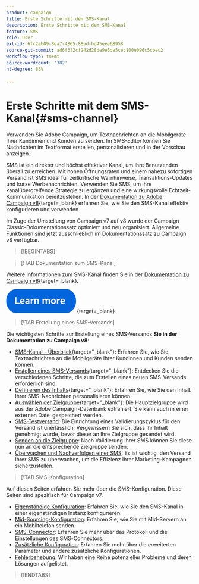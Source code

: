 ```yaml
---
product: campaign
title: Erste Schritte mit dem SMS-Kanal
description: Erste Schritte mit dem SMS-Kanal
feature: SMS
role: User
exl-id: 6fc2ab09-8ea7-4865-88ad-bd45eee68958
source-git-commit: ad6f3f2cf242d28de9e6da5cec100e096c5cbec2
workflow-type: tm+mt
source-wordcount: '382'
ht-degree: 83%

---
```


# Erste Schritte mit dem SMS-Kanal{#sms-channel}

Verwenden Sie Adobe Campaign, um Textnachrichten an die Mobilgeräte Ihrer Kundinnen und Kunden zu senden. Im SMS-Editor können Sie Nachrichten im Textformat erstellen, personalisieren und in der Vorschau anzeigen.

SMS ist ein direkter und höchst effektiver Kanal, um Ihre Benutzenden überall zu erreichen. Mit hohen Öffnungsraten und einem nahezu sofortigen Versand ist SMS ideal für zeitkritische Warnhinweise, Transaktions-Updates und kurze Werbenachrichten. Verwenden Sie SMS, um Ihre kanalübergreifende Strategie zu ergänzen und eine wirkungsvolle Echtzeit-Kommunikation bereitzustellen. In der [Dokumentation zu Adobe Campaign v8](https://experienceleague.adobe.com/docs/campaign/campaign-v8/send/sms/sms.html?lang=de){target=_blank} erfahren Sie, wie Sie den SMS-Kanal effektiv konfigurieren und verwenden.

Im Zuge der Umstellung von Campaign v7 auf v8 wurde der Campaign Classic-Dokumentationssatz optimiert und neu organisiert. Allgemeine Funktionen sind jetzt ausschließlich im Dokumentationssatz zu Campaign v8 verfügbar.

>[!BEGINTABS]

>[!TAB Dokumentation zum SMS-Kanal]

Weitere Informationen zum SMS-Kanal finden Sie in der [Dokumentation zu Campaign v8](https://experienceleague.adobe.com/docs/campaign/campaign-v8/send/sms/sms.html?lang=de){target=_blank}.


[![Bild](../../assets/do-not-localize/learn-more-button.svg)](https://experienceleague.adobe.com/docs/campaign/campaign-v8/send/sms/sms.html?lang=de){target=_blank}


>[!TAB Erstellung eines SMS-Versands]

Die wichtigsten Schritte zur Erstellung eines SMS-Versands **Sie in der Dokumentation zu Campaign v8**:

* [SMS-Kanal – Überblick](https://experienceleague.adobe.com/docs/campaign/campaign-v8/send/sms/sms.html?lang=de){target="_blank"}: Erfahren Sie, wie Sie Textnachrichten an die Mobilgeräte Ihrer Kundinnen und Kunden senden können.
* [Erstellen eines SMS-Versands](https://experienceleague.adobe.com/de/docs/campaign/campaign-v8/send/sms/create-sms/create-sms){target="_blank"}: Entdecken Sie die verschiedenen Schritte, die zum Erstellen eines neuen SMS-Versands erforderlich sind.
* [Definieren des Inhalts](https://experienceleague.adobe.com/de/docs/campaign/campaign-v8/send/sms/create-sms/sms-content){target="_blank"}: Erfahren Sie, wie Sie den Inhalt Ihrer SMS-Nachrichten personalisieren können.
* [Auswählen der Zielgruppe](https://experienceleague.adobe.com/de/docs/campaign/campaign-v8/send/sms/create-sms/sms-audience){target="_blank"}: Die Hauptzielgruppe wird aus der Adobe Campaign-Datenbank extrahiert. Sie kann auch in einer externen Datei gespeichert werden.
* [SMS-Testversand](https://experienceleague.adobe.com/de/docs/campaign/campaign-v8/send/sms/validate-sms/sms-proofs): Die Einrichtung eines Validierungszyklus für den Versand ist unerlässlich.
Vergewissern Sie sich, dass Ihr Inhalt genehmigt wurde, bevor dieser an Ihre Zielgruppe gesendet wird.
* [Senden an die Zielgruppe](https://experienceleague.adobe.com/docs/campaign/campaign-v8/send/sms/validate-sms/sms-send.html?lang=de): Nach Validierung Ihrer SMS können Sie diese nun an die entsprechende Zielgruppe senden.
* [Überwachen und Nachverfolgen einer SMS](https://experienceleague.adobe.com/de/docs/campaign/campaign-v8/send/sms/sms-monitor): Es ist wichtig, den Versand Ihrer SMS zu überwachen, um die Effizienz Ihrer Marketing-Kampagnen sicherzustellen.


>[!TAB SMS-Konfiguration]

Auf diesen Seiten erfahren Sie mehr über die SMS-Konfiguration. Diese Seiten sind spezifisch für Campaign v7.

* [Eigenständige Konfiguration](sms-set-up.md): Erfahren Sie, wie Sie den SMS-Kanal in einer eigenständigen Instanz konfigurieren.
* [Mid-Sourcing-Konfiguration](sms-set-up-mid.md): Erfahren Sie, wie Sie mit Mid-Servern an ein Mobiltelefon senden.
* [SMS-Connector](sms-protocol.md): Erfahren Sie mehr über das Protokoll und die Einstellungen des SMS-Connectors.
* [Zusätzliche Konfiguration](sms-send.md): Erfahren Sie mehr über die erweiterten Parameter und andere zusätzliche Konfigurationen.
* [Fehlerbehebung](troubleshooting-sms.md): Wir haben eine Reihe potenzieller Probleme und deren Lösungen aufgelistet.

>[!ENDTABS]



<!--
Use Adobe Campaign to send personalized SMS messages.

Before starting sending SMS:

* Make sure recipient profiles contain at least a mobile phone in their profile.
* Learn more about the Adobe Campaign [Delivery best practices](delivery-best-practices.md).

The key steps to send a SMS are as follows:

* [Configure the SMS channel](sms-set-up.md)
* [Create a SMS delivery](sms-create.md)
* [Define the audience](sms-create.md#selecting-the-target-population)
* [Define the SMS content](sms-create.md#defining-the-sms-content)
* [Send, monitor and track SMS](sms-send.md)
* [Troubleshoot](troubleshooting-sms.md)

In addition, you need to be familiar with SMS protocol and settings. Walk through the connection set up between Adobe Campaign and a SMPP provider in [this document](sms-protocol.md)

For global information on how to create a delivery, refer to [this section](steps-about-delivery-creation-steps.md).

>[!NOTE]
>
>Adobe Campaign also lets you submit notifications on mobile terminals, via its **Adobe Campaign Mobile App Channel (NMAC)** option. 
> 
>For more on this, refer to the [Get started with mobile app channel](about-mobile-app-channel.md) section.
-->